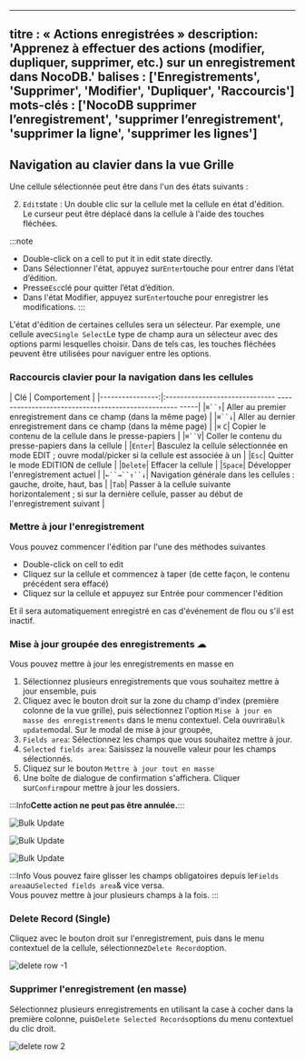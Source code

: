 ***

titre : « Actions enregistrées »
description: 'Apprenez à effectuer des actions (modifier, dupliquer, supprimer, etc.) sur un enregistrement dans NocoDB.'
balises : \['Enregistrements', 'Supprimer', 'Modifier', 'Dupliquer', 'Raccourcis']
mots-clés : ['NocoDB supprimer l’enregistrement', 'supprimer l’enregistrement', 'supprimer la ligne', 'supprimer les lignes']
------------------------------------------------------------------------------------------------------------------------------

## Navigation au clavier dans la vue Grille

Une cellule sélectionnée peut être dans l'un des états suivants :

2. `Edit`state : Un double clic sur la cellule met la cellule en état d'édition. Le curseur peut être déplacé dans la cellule à l'aide des touches fléchées.

:::note

* Double-click on a cell to put it in edit state directly.
* Dans Sélectionner l'état, appuyez sur`Enter`touche pour entrer dans l’état d’édition.
* Presse`Esc`clé pour quitter l’état d’édition.
* Dans l'état Modifier, appuyez sur`Enter`touche pour enregistrer les modifications.
  :::

L'état d'édition de certaines cellules sera un sélecteur. Par exemple, une cellule avec`Single Select`Le type de champ aura un sélecteur avec des options parmi lesquelles choisir. Dans de tels cas, les touches fléchées peuvent être utilisées pour naviguer entre les options.

### Raccourcis clavier pour la navigation dans les cellules

| Clé | Comportement |
|----------------:|:------------------------------ -------------------------------------------------- -----|
|`⌘``↑`| Aller au premier enregistrement dans ce champ (dans la même page) |
|`⌘``↓`| Aller au dernier enregistrement dans ce champ (dans la même page) |
|`⌘` `C`| Copier le contenu de la cellule dans le presse-papiers |
|`⌘``V`| Coller le contenu du presse-papiers dans la cellule |
|`Enter`| Basculez la cellule sélectionnée en mode EDIT ; ouvre modal/picker si la cellule est associée à un |
|`Esc`| Quitter le mode EDITION de cellule |
|`Delete`| Effacer la cellule |
|`Space`| Développer l'enregistrement actuel |
|`←``→``↑``↓`| Navigation générale dans les cellules : gauche, droite, haut, bas |
|`Tab`| Passer à la cellule suivante horizontalement ; si sur la dernière cellule, passer au début de l'enregistrement suivant |

### Mettre à jour l'enregistrement

Vous pouvez commencer l'édition par l'une des méthodes suivantes

* Double-click on cell to edit
* Cliquez sur la cellule et commencez à taper (de cette façon, le contenu précédent sera effacé)
* Cliquez sur la cellule et appuyez sur Entrée pour commencer l'édition

Et il sera automatiquement enregistré en cas d'événement de flou ou s'il est inactif.

### Mise à jour groupée des enregistrements ☁

Vous pouvez mettre à jour les enregistrements en masse en

1. Sélectionnez plusieurs enregistrements que vous souhaitez mettre à jour ensemble, puis
2. Cliquez avec le bouton droit sur la zone du champ d'index (première colonne de la vue grille), puis sélectionnez l'option `Mise à jour en masse des enregistrements` dans le menu contextuel. Cela ouvrira`Bulk update`modal.
   Sur le modal de mise à jour groupée,
3. `Fields area`: Sélectionnez les champs que vous souhaitez mettre à jour.
4. `Selected fields area`: Saisissez la nouvelle valeur pour les champs sélectionnés.
5. Cliquez sur le bouton `Mettre à jour tout en masse`
6. Une boîte de dialogue de confirmation s'affichera. Cliquer sur`Confirm`pour mettre à jour les dossiers.

:::Info**Cette action ne peut pas être annulée.**:::

![Bulk Update](/img/v2/records/bulk-update-1.png)

![Bulk Update](/img/v2/records/bulk-update-2.png)

![Bulk Update](/img/v2/records/bulk-update-3.png)

:::Info
Vous pouvez faire glisser les champs obligatoires depuis le`Fields area`au`Selected fields area`& vice versa.\
Vous pouvez mettre à jour plusieurs champs à la fois.
:::

### Delete Record (Single)

Cliquez avec le bouton droit sur l'enregistrement, puis dans le menu contextuel de la cellule, sélectionnez`Delete Record`option.

![delete row -1](/img/v2/records/delete-row.png)

### Supprimer l'enregistrement (en masse)

Sélectionnez plusieurs enregistrements en utilisant la case à cocher dans la première colonne, puis`Delete Selected Records`options du menu contextuel du clic droit.

![delete row 2](/img/v2/records/delete-row-bulk.png)
